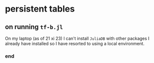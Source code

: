 # persistent tables

## on running `tf-b.jl`

On my laptop (as of 21 xi 23) I can't install `JuliaDB` with other packages I already have installed so I have resorted to using a local environment.


### end
